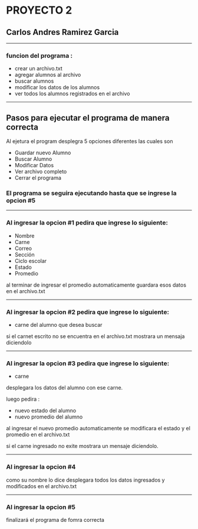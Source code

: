 # PROYECTO 2
## Carlos Andres Ramirez Garcia 
---
### funcion del programa :
+ crear un archivo.txt 
+ agregar alumnos al archivo
+ buscar alumnos
+ modificar los datos de los alumnos
+ ver todos los alumnos registrados en el archivo
---
## Pasos para ejecutar el programa de manera correcta
Al ejetura el program desplegra 5 opciones diferentes las cuales son

+ Guardar nuevo Alumno
+ Buscar Alumno
+ Modificar Datos
+ Ver archivo completo
+ Cerrar el programa

### El programa se seguira ejecutando hasta que se ingrese la opcion #5
---
### Al ingresar la opcion #1 pedira que ingrese lo siguiente:
+ Nombre
+ Carne
+ Correo
+ Sección
+ Ciclo escolar
+ Estado 
+ Promedio 

al terminar de ingresar el promedio automaticamente guardara esos datos en el archivo.txt

---
### Al ingresar la opcion #2 pedira que ingrese lo siguiente:
+ carne del alumno que desea buscar 

si el carnet escrito no se encuentra en el archivo.txt mostrara un mensaja diciendolo

---
### Al ingresar la opcion #3 pedira que ingrese lo siguiente:
+ carne

desplegara los datos del alumno con ese carne.

luego pedira :
+ nuevo estado del alumno
+ nuevo promedio del alumno

al ingresar el nuevo promedio automaticamente se modificara el estado y el promedio en el archivo.txt

si el carne ingresado no exite mostrara un mensaje diciendolo.

---
### Al ingresar la opcion #4 
como su nombre lo dice desplegara todos los datos ingresados y modificados en el archivo.txt

---
### Al ingresar la opcion #5
finalizará el programa de fomra correcta 

